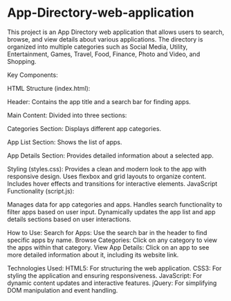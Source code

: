 # App-Directory-web-application
This project is an App Directory web application that allows users to search, browse, and view details about various applications. The directory is organized into multiple categories such as Social Media, Utility, Entertainment, Games, Travel, Food, Finance, Photo and Video, and Shopping.

Key Components:

HTML Structure (index.html):

Header: Contains the app title and a search bar for finding apps.

Main Content: Divided into three sections:

Categories Section: Displays different app categories.

App List Section: Shows the list of apps.

App Details Section: Provides detailed information about a selected app.

Styling (styles.css):
Provides a clean and modern look to the app with responsive design.
Uses flexbox and grid layouts to organize content.
Includes hover effects and transitions for interactive elements.
JavaScript Functionality (script.js):

Manages data for app categories and apps.
Handles search functionality to filter apps based on user input.
Dynamically updates the app list and app details sections based on user interactions.

How to Use:
Search for Apps: Use the search bar in the header to find specific apps by name.
Browse Categories: Click on any category to view the apps within that category.
View App Details: Click on an app to see more detailed information about it, including its website link.

Technologies Used:
HTML5: For structuring the web application.
CSS3: For styling the application and ensuring responsiveness.
JavaScript: For dynamic content updates and interactive features.
jQuery: For simplifying DOM manipulation and event handling.
